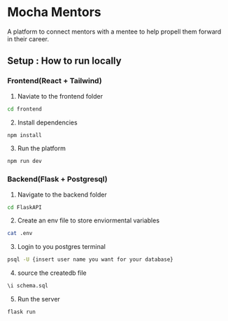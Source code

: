 # Mocha Mentors

A platform to connect mentors with a mentee to help propell them forward in their career.

## Setup : How to run locally

### Frontend(React + Tailwind)

1. Naviate to the frontend folder

```bash
cd frontend
```

2. Install dependencies

```bash
npm install
```

3. Run the platform

```bash
npm run dev
```

### Backend(Flask + Postgresql)

1. Navigate to the backend folder

```bash
cd FlaskAPI
```

2. Create an env file to store enviormental variables

```bash
cat .env
```

3. Login to you postgres terminal

```bash
psql -U {insert user name you want for your database}
```

4. source the createdb file

```bash
\i schema.sql
```

5. Run the server

```bash
flask run
```
